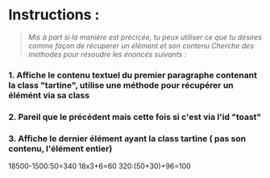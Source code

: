 # Instructions :
>*Mis à part si la manière est précicée, tu peux utiliser ce que tu désires comme façon de récuperer un élément et son contenu*
>*Cherche des methodes pour résoudre les énoncés suivants :*


### 1. Affiche le contenu textuel du premier paragraphe contenant la class "tartine", utilise une méthode pour récupérer un élémént via sa class
### 2. Pareil que le précédent mais cette fois si c'est via l'id "toast"
### 3. Affiche le dernier élément ayant la class tartine ( pas son contenu, l'élément entier)




18500-1500:50=340
18x3+6=60 
320:(50+30)+96=100